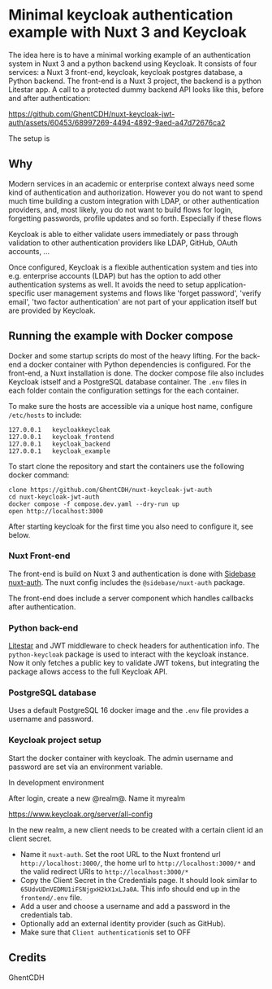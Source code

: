 # Minimal keycloak authentication example with Nuxt 3 and Keycloak

The idea here is to have a minimal working example of an authentication system in Nuxt 3 and a python backend using Keycloak. It consists of four services: a Nuxt 3 front-end, keycloak, keycloak postgres database, a Python backend. The front-end is a Nuxt 3 project, the backend is a python Litestar app. A call to a protected dummy backend API looks like this, before and after authentication:

https://github.com/GhentCDH/nuxt-keycloak-jwt-auth/assets/60453/68997269-4494-4892-9aed-a47d72676ca2

The setup is 

## Why

Modern services in an academic or enterprise context always need some kind of authentication and authorization. However you do not want to spend much time building a custom integration with LDAP, or other authentication providers, and, most likely, you do not want to build flows for login, forgetting passwords, profile updates and so forth. Especially if these flows 

Keycloak is able to either validate users immediately or pass through validation to other authentication providers like LDAP, GitHub, OAuth accounts, ...

Once configured, Keycloak is a flexible authentication system and ties into e.g. enterprise accounts (LDAP) but has the option to add other authentication systems as well. It avoids the need to setup application-specific user management systems and flows like 'forget password', 'verify email',  'two factor authentication' are not part of your application itself but are provided by Keycloak.

## Running the example with Docker compose


Docker and some startup scripts do most of the heavy lifting. For the back-end a docker container with Python dependencies is configured. For the front-end, a Nuxt installation is done. The docker compose file also includes Keycloak istself and a PostgreSQL database container. The `.env` files in each folder contain the configuration settings for the each container. 

To make sure the hosts are accessible via a unique host name, configure `/etc/hosts` to include: 

````
127.0.0.1   keycloakkeycloak
127.0.0.1   keycloak_frontend
127.0.0.1   keycloak_backend
127.0.0.1   keycloak_example
`````

To start clone the repository and start the containers use the following docker command:

````
clone https://github.com/GhentCDH/nuxt-keycloak-jwt-auth
cd nuxt-keycloak-jwt-auth
docker compose -f compose.dev.yaml --dry-run up
open http://localhost:3000
````

After starting keycloak for the first time you also need to configure it, see below.

### Nuxt Front-end 

The front-end is build on Nuxt 3 and authentication is done with [Sidebase nuxt-auth](https://sidebase.io/nuxt-auth/getting-started). The nuxt config includes the `@sidebase/nuxt-auth` package. 

The front-end does include a server component which handles callbacks after authentication.

### Python back-end

[Litestar](https://litestar.dev/) and JWT middleware to check headers for authentication info. The `python-keycloak` package is used to interact with the keycloak instance. Now it only fetches a public key to validate JWT tokens, but integrating the package allows access to the full Keycloak API.

### PostgreSQL database

Uses a default PostgreSQL 16 docker image and the `.env` file provides a username and password.

### Keycloak project setup

Start the docker container with keycloak. The admin username and password are set via an environment variable.

In development environment 

After login, create a new @realm@. Name it myrealm

https://www.keycloak.org/server/all-config

In the new realm, a new client needs to be created with a certain client id an client secret.

* Name it `nuxt-auth`. Set the root URL to the Nuxt frontend url `http://localhost:3000/`, the home url to `http://localhost:3000/*` and the valid redirect URIs to `http://localhost:3000/*`
* Copy the Client Secret in the Credentials page. It should look similar to `65UdvUDnVEDMU1iFSNjgxH2kX1xLJa0A`. This info should end up in the `frontend/.env` file. 
* Add a user and choose a username and add a password in the credentials tab.
* Optionally add an external identity provider (such as GitHub).
* Make sure that `Client authentication`is set to OFF


## Credits

GhentCDH
